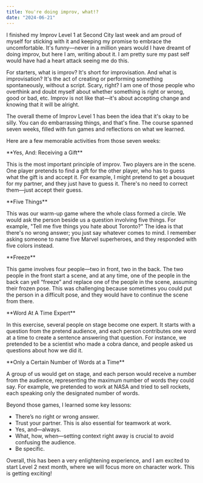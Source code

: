 ```yaml
---
title: You're doing improv, what!?
date: "2024-06-21"
---
```


I finished my Improv Level 1 at Second City last week and am proud of myself for sticking with it and keeping my promise to embrace the uncomfortable. It's funny—never in a million years would I have dreamt of doing improv, but here I am, writing about it. I am pretty sure my past self would have had a heart attack seeing me do this.

For starters, what is improv? It's short for improvisation. And what is improvisation? It's the act of creating or performing something spontaneously, without a script. Scary, right? I am one of those people who overthink and doubt myself about whether something is right or wrong, good or bad, etc. Improv is not like that—it's about accepting change and knowing that it will be alright.

The overall theme of Improv Level 1 has been the idea that it's okay to be silly. You can do embarrassing things, and that's fine. The course spanned seven weeks, filled with fun games and reflections on what we learned.

Here are a few memorable activities from those seven weeks:

\*\*Yes, And: Receiving a Gift\*\*

This is the most important principle of improv. Two players are in the scene. One player pretends to find a gift for the other player, who has to guess what the gift is and accept it. For example, I might pretend to get a bouquet for my partner, and they just have to guess it. There's no need to correct them—just accept their guess.

\*\*Five Things\*\*

This was our warm-up game where the whole class formed a circle. We would ask the person beside us a question involving five things. For example, "Tell me five things you hate about Toronto?" The idea is that there's no wrong answer; you just say whatever comes to mind. I remember asking someone to name five Marvel superheroes, and they responded with five colors instead.

\*\*Freeze\*\*

This game involves four people—two in front, two in the back. The two people in the front start a scene, and at any time, one of the people in the back can yell “freeze” and replace one of the people in the scene, assuming their frozen pose. This was challenging because sometimes you could put the person in a difficult pose, and they would have to continue the scene from there.

\*\*Word At A Time Expert\*\*

In this exercise, several people on stage become one expert. It starts with a question from the pretend audience, and each person contributes one word at a time to create a sentence answering that question. For instance, we pretended to be a scientist who made a cobra dance, and people asked us questions about how we did it.

\*\*Only a Certain Number of Words at a Time\*\*

A group of us would get on stage, and each person would receive a number from the audience, representing the maximum number of words they could say. For example, we pretended to work at NASA and tried to sell rockets, each speaking only the designated number of words.

Beyond those games, I learned some key lessons:

- There’s no right or wrong answer.
- Trust your partner. This is also essential for teamwork at work.
- Yes, and—always.
- What, how, when—setting context right away is crucial to avoid confusing the audience.
- Be specific.

Overall, this has been a very enlightening experience, and I am excited to start Level 2 next month, where we will focus more on character work. This is getting exciting!

